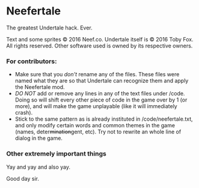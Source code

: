 # Neefertale
The greatest Undertale hack. Ever.

Text and some sprites © 2016 Neef.co. Undertale itself is © 2016 Toby Fox. All rights reserved. Other software used is owned by its respective owners.

### For contributors:
* Make sure that you _don't_ rename any of the files. These files were named what they are so that Undertale can recognize them and apply the Neefertale mod.
* _DO NOT_ add or remove any lines in any of the text files under /code. Doing so will shift every other piece of code in the game over by 1 (or more), and will make the game unplayable (like it will immediately crash).
* Stick to the same pattern as is already instituted in /code/neefertale.txt, and only modify certain words and common themes in the game (names, deter~~mination~~gent, etc). Try not to rewrite an whole line of dialog in the game.

### Other extremely important things
Yay and yay and also yay.

Good day sir.
